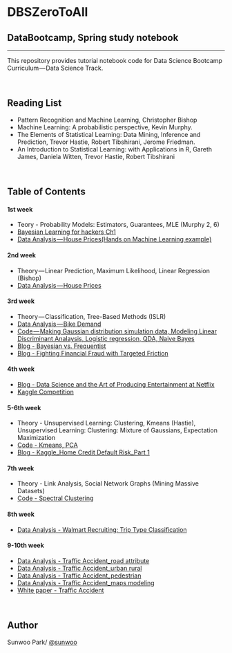 # DBSZeroToAll
## DataBootcamp, Spring study notebook

--------------------------------------------------------------------------------
This repository provides tutorial notebook code for Data Science Bootcamp Curriculum — Data Science Track.

<br/>

## Reading List
* Pattern Recognition and Machine Learning, Christopher Bishop
* Machine Learning: A probabilistic perspective, Kevin Murphy.
* The Elements of Statistical Learning: Data Mining, Inference and Prediction, Trevor Hastie, Robert Tibshirani, Jerome Friedman.
* An Introduction to Statistical Learning: with Applications in R, Gareth James, Daniela Witten, Trevor Hastie, Robert Tibshirani

<br/>

## Table of Contents

#### 1st week
* Teory - Probability Models: Estimators, Guarantees, MLE (Murphy 2, 6)
* [Bayesian Learning for hackers Ch1](https://github.com/CamDavidsonPilon/Probabilistic-Programming-and-Bayesian-Methods-for-Hackers/blob/master/Chapter1_Introduction/Ch1_Introduction_PyMC3.ipynb)
* [Data Analysis — House Prices(Hands on Machine Learning example)](https://github.com/parksunwoo/DBSZeroToAll/blob/master/1st%20week/1st%20hw_EDA_housing.ipynb)

#### 2nd week
* Theory — Linear Prediction, Maximum Likelihood, Linear Regression (Bishop)
* [Data Analysis — House Prices](https://github.com/parksunwoo/DBSZeroToAll/blob/master/2nd%20week/2nd_kaggle_housing2.ipynb)

#### 3rd week
* Theory — Classification, Tree-Based Methods (ISLR)
* [Data Analysis — Bike Demand](https://github.com/parksunwoo/DBSZeroToAll/blob/master/3rd_week/bike_modeling.ipynb)
* [Code — Making Gaussian distribution simulation data, Modeling Linear Discriminant Analaysis, Logistic regression, QDA, Naive Bayes](https://github.com/parksunwoo/DBSZeroToAll/blob/master/3rd_week/models_accuracy_effect.ipynb)
* [Blog - Bayesian vs. Frequentist](https://medium.com/@sunwoopark/%EC%98%A4%EB%8A%98-%EB%82%98%EC%9D%98-%EC%9A%B4%EC%84%B8%EB%8A%94-bayesian-vs-frequentist-%EB%A1%9C-%EB%B0%94%EB%9D%BC%EB%B3%B8-%EC%9A%B4%EC%84%B8-83077992c17)
* [Blog - Fighting Financial Fraud with Targeted Friction](https://medium.com/mighty-data-science-bootcamp/airbnb-fighting-financial-fraud-with-targeted-friction-4d1b52077444)

#### 4th week
* [Blog - Data Science and the Art of Producing Entertainment at Netflix](https://medium.com/@sunwoopark/netflix-data-science-and-the-art-of-producing-entertainment-at-netflix-d710174a8c16)
* [Kaggle Competition](https://github.com/parksunwoo/DBSZeroToAll/blob/master/4th_week/NAVER-home-credit-default-risk.ipynb)

#### 5-6th week
* Theory - Unsupervised Learning: Clustering, Kmeans (Hastie), Unsupervised Learning: Clustering: Mixture of Gaussians, Expectation Maximization 
* [Code - Kmeans, PCA](https://github.com/parksunwoo/DBSZeroToAll/blob/master/5th_week/01_PCA_Kmeans.ipynb)
* [Blog - Kaggle_Home Credit Default Risk_Part 1](https://medium.com/mighty-data-science-bootcamp/kaggle-%EB%8F%84%EC%A0%84%EA%B8%B0-home-credit-default-risk-part-1-735030d40ee0)

#### 7th week
* Theory - Link Analysis, Social Network Graphs (Mining Massive Datasets)
* [Code - Spectral Clustering](https://github.com/parksunwoo/DBSZeroToAll/blob/master/7th_week/Spectral_Clustering_from_scratch.ipynb)

#### 8th week
* [Data Analysis - Walmart Recruiting: Trip Type Classification](https://github.com/parksunwoo/DBSZeroToAll/blob/master/8th_week/Walmart_TripTypeClassification.ipynb)

#### 9-10th week
* [Data Analysis - Traffic Accident_road attribute](https://github.com/parksunwoo/DBSZeroToAll/blob/master/9th_week/road_attribute_analysis.ipynb)
* [Data Analysis - Traffic Accident_urban rural](https://github.com/parksunwoo/DBSZeroToAll/blob/master/9th_week/urban_rural_analysis.ipynb)
* [Data Analysis - Traffic Accident_pedestrian](https://github.com/parksunwoo/DBSZeroToAll/blob/master/9th_week/pedestrian_analysis.ipynb)
* [Data Analysis - Traffic Accident_maps modeling](https://github.com/parksunwoo/DBSZeroToAll/blob/master/9th_week/maps_modeling.ipynb)
* [White paper - Traffic Accident](https://github.com/parksunwoo/DBSZeroToAll/blob/master/10th_week/EDA_Traffic_accident_data.pdf)

<br/>


## Author
Sunwoo Park/ [@sunwoo](https://github.com/parksunwoo)
